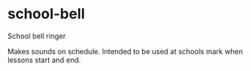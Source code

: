 # school-bell
School bell ringer

Makes sounds on schedule. Intended to be used at schools mark when lessons start and end.
